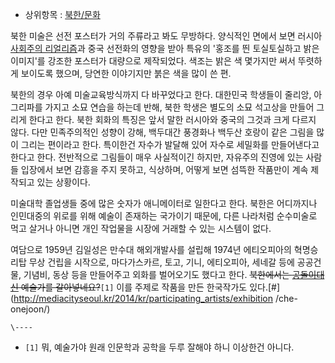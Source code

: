   * 상위항목 : [북한/문화](%EB%B6%81%ED%95%9C/%EB%AC%B8%ED%99%94.md)  

북한 미술은 선전 포스터가 거의 주류라고 봐도 무방하다. 양식적인 면에서 보면 러시아 [사회주의 리얼리즘](%EC%82%AC%ED%9A%8C%EC%A3%BC%EC%9D%98%20%EB%A6%AC%EC%96%BC%EB%A6%AC%EC%A6%98.md)과 중국 선전화의 영향을
받아 특유의 '홍조를 띈 토실토실하고 밝은 이미지'를 강조한 포스터가 대량으로 제작되었다. 색조는 밝은 색 몇가지만 써서 뚜렷하게 보이도록
했으며, 당연한 이야기지만 붉은 색을 많이 쓴 편.

북한의 경우 아예 미술교육방식까지 다 바꾸었다고 한다. 대한민국 학생들이 줄리앙, 아그리파를 가지고 소묘 연습을 하는데 반해, 북한 학생은
별도의 소묘 석고상을 만들어 그리게 한다고 한다. 북한 회화의 특징은 앞서 말한 러시아와 중국의 그것과 크게 다르지 않다. 다만 민족주의적인
성향이 강해, 백두대간 풍경화나 백두산 호랑이 같은 그림을 많이 그리는 편이라고 한다. 특이한건 자수가 발달해 있어 자수로 세밀화를
만들어낸다고 한다고 한다. 전반적으로 그림들이 매우 사실적이긴 하지만, 자유주의 진영에 있는 사람들 입장에서 보면 감흥을 주지 못하고,
식상하며, 어떻게 보면 섬뜩한 작품만이 계속 제작되고 있는 상황이다.

미술대학 졸업생들 중에 많은 숫자가 애니메이터로 일한다고 한다. 북한은 어디까지나 인민대중의 위로를 위해 예술이 존재하는 국가이기 때문에,
다른 나라처럼 순수미술로 먹고 살거나 아니면 개인 작업물을 시장에 거래할 수 있는 시스템이 없다.

여담으로 1959년 김일성은 만수대 해외개발사를 설립해 1974년 에티오피아의 혁명승리탑 무상 건립을 시작으로, 마다가스카르, 토고, 기니,
에티오피아, 세네갈 등에 공공건물, 기념비, 동상 등을 만들어주고 외화를 벌어오기도 했다고 한다. <del>북한에서는 [공돌이대신](%EA%B3%B5%EB%B0%80%EB%A0%88.md) 예술가를 갈아넣네요?</del>`[1]` 이를 주제로 작품을 만든
한국작가도 있다.[#](http://mediacityseoul.kr/2014/kr/participating_artists/exhibition
/che-onejoon/)

`\----`

  * `[1]` 뭐, 예술가야 원래 인문학과 공학을 두루 잘해야 하니 이상한건 아니다.


